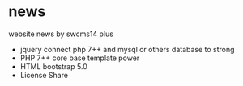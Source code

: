 # news
website news by swcms14 plus

- jquery connect php 7++ and mysql or others database to strong
- PHP 7++ core base template power
- HTML bootstrap 5.0 
- License Share 
